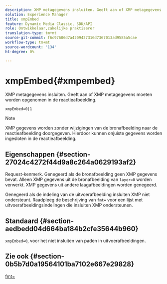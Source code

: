 ```yaml
---
description: XMP metagegevens insluiten. Geeft aan of XMP metagegevens moeten worden opgenomen in de reactieafbeelding.
solution: Experience Manager
title: xmpEmbed
feature: Dynamic Media Classic, SDK/API
role: Ontwikkelaar,zakelijke praktiserer
translation-type: tm+mt
source-git-commit: f6c97606d7a4209427316d7367013ad9585a5cae
workflow-type: tm+mt
source-wordcount: '134'
ht-degree: 0%

---
```



# xmpEmbed{#xmpembed}

XMP metagegevens insluiten. Geeft aan of XMP metagegevens moeten worden opgenomen in de reactieafbeelding.

`xmpEmbed=0|1`

>[!NOTE]
>
>XMP gegevens worden zonder wijzigingen van de bronafbeelding naar de reactieafbeelding doorgegeven. Hierdoor kunnen onjuiste gegevens worden ingesloten in de reactieafbeelding.

## Eigenschappen {#section-27024c4272f44d9a8c264a0629193af2}

Request-kenmerk. Genegeerd als de bronafbeelding geen XMP gegevens bevat. Alleen XMP gegevens uit de bronafbeelding van `layer=0` worden verwerkt. XMP gegevens uit andere laagafbeeldingen worden genegeerd.

Genegeerd als de indeling van de uitvoerafbeelding insluiten XMP niet ondersteunt. Raadpleeg de beschrijving van `fmt=` voor een lijst met uitvoerafbeeldingsindelingen die insluiten XMP ondersteunen.

## Standaard {#section-aedbedd04d664ba184b2cfe35644b960}

`xmpEmbed=0`, voor het niet insluiten van paden in uitvoerafbeeldingen.

## Zie ook {#section-0b5b7d0a19564101ba7102e667e29828}

[fmt=](../../../../../is-api/http-ref/image-serving-api-ref/c-http-protocol-reference/c-command-reference/r-is-http-fmt.md#reference-cdf10043423b45ba9fe15157fb3ae37a)
